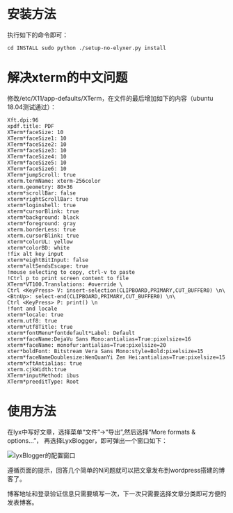 # 安装方法

执行如下的命令即可：

`
cd INSTALL
sudo python ./setup-no-elyxer.py install
`

# 解决xterm的中文问题

修改/etc/X11/app-defaults/XTerm，在文件的最后增加如下的内容（ubuntu 18.04测试通过）：

```
Xft.dpi:96
xpdf.title: PDF
XTerm*faceSize: 10
XTerm*faceSize1: 10
XTerm*faceSize2: 10
XTerm*faceSize3: 10
XTerm*faceSize4: 10
XTerm*faceSize5: 10
XTerm*faceSize6: 10
XTerm*jumpScroll: true
xterm.termName: xterm-256color
xterm.geometry: 80×36
xterm*scrollBar: false
xterm*rightScrollBar: true
xterm*loginshell: true
xterm*cursorBlink: true
xterm*background: black
xterm*foreground: gray
xterm.borderLess: true
xterm.cursorBlink: true
xterm*colorUL: yellow
xterm*colorBD: white
!fix alt key input
xterm*eightBitInput: false
xterm*altSendsEscape: true
!mouse selecting to copy, ctrl-v to paste
!Ctrl p to print screen content to file
XTerm*VT100.Translations: #override \
Ctrl <KeyPress> V: insert-selection(CLIPBOARD,PRIMARY,CUT_BUFFER0) \n\
<BtnUp>: select-end(CLIPBOARD,PRIMARY,CUT_BUFFER0) \n\
Ctrl <KeyPress> P: print() \n
!font and locale
xterm*locale: true
xterm.utf8: true
xterm*utf8Title: true
xterm*fontMenu*fontdefault*Label: Default
xterm*faceName:DejaVu Sans Mono:antialias=True:pixelsize=16
xterm*faceName: monofur:antialias=True:pixelsize=20
xter*boldFont: Bitstream Vera Sans Mono:style=Bold:pixelsize=15
xterm*faceNameDoublesize:WenQuanYi Zen Hei:antialias=True:pixelsize=15
xterm*xftAntialias: true
xterm.cjkWidth:true
XTerm*inputMethod: ibus
XTerm*preeditType: Root

```

# 使用方法

在lyx中写好文章，选择菜单“文件”->“导出”,然后选择“More formats & options…”，
再选择LyxBlogger，即可弹出一个窗口如下：

![lyxBlogger的配置窗口](https://raw.githubusercontent.com/subaochen/lyxblogger/master/lyxblogger-configure.png)

遵循页面的提示，回答几个简单的N问题就可以把文章发布到wordpress搭建的博客了。

博客地址和登录验证信息只需要填写一次，下一次只需要选择文章分类即可方便的
发表博客。
